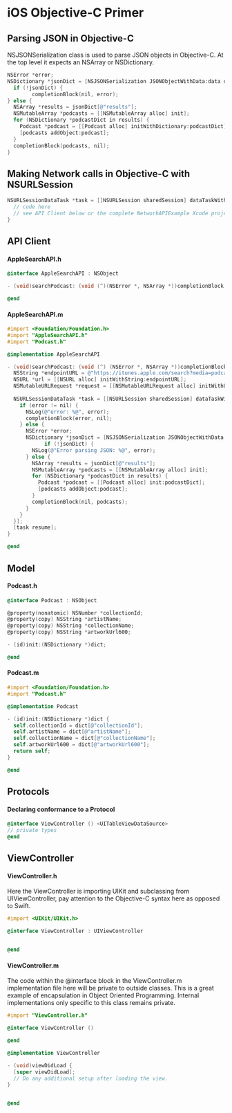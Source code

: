 # iOS Objective-C Primer

## Parsing JSON in Objective-C

NSJSONSerialization class is used to parse JSON objects in Objective-C. At the top level it expects an NSArray or NSDictionary. 

```objective-c
NSError *error;
NSDictionary *jsonDict = [NSJSONSerialization JSONObjectWithData:data options:NSJSONReadingAllowFragments error:&error];
  if (!jsonDict) {
        completionBlock(nil, error);
} else {
  NSArray *results = jsonDict[@"results"];
  NSMutableArray *podcasts = [[NSMutableArray alloc] init];
  for (NSDictionary *podcastDict in results) {
    Podcast *podcast = [[Podcast alloc] initWithDictionary:podcastDict];
    [podcasts addObject:podcast];
  }
  completionBlock(podcasts, nil);
}
```

## Making Network calls in Objective-C with NSURLSession 

```objective-c 
NSURLSessionDataTask *task = [[NSURLSession sharedSession] dataTaskWithRequest:request completionHandler:^(NSData * _Nullable data, NSURLResponse * _Nullable response, NSError * _Nullable error) {
  // code here
  // see API Client below or the complete NetworkAPIExample Xcode project for complete implementation
}
```

## API Client 

#### AppleSearchAPI.h 
```objective-c 
@interface AppleSearchAPI : NSObject

- (void)searchPodcast: (void (^)(NSError *, NSArray *))completionBlock;

@end
```

#### AppleSearchAPI.m
```objective-c 
#import <Foundation/Foundation.h>
#import "AppleSearchAPI.h"
#import "Podcast.h"

@implementation AppleSearchAPI

- (void)searchPodcast: (void (^) (NSError *, NSArray *))completionBlock {  
  NSString *endpointURL = @"https://itunes.apple.com/search?media=podcast&limit=200&term=swift";
  NSURL *url = [[NSURL alloc] initWithString:endpointURL];
  NSMutableURLRequest *request = [[NSMutableURLRequest alloc] initWithURL:url];
  
  NSURLSessionDataTask *task = [[NSURLSession sharedSession] dataTaskWithRequest:request completionHandler:^(NSData * _Nullable data, NSURLResponse * _Nullable response, NSError * _Nullable error) {
    if (error != nil) {
      NSLog(@"error: %@", error);
      completionBlock(error, nil);
    } else {
      NSError *error;
      NSDictionary *jsonDict = [NSJSONSerialization JSONObjectWithData:data options:NSJSONReadingAllowFragments error:&error];
            if (!jsonDict) {
        NSLog(@"Error parsing JSON: %@", error);
      } else {
        NSArray *results = jsonDict[@"results"];
        NSMutableArray *podcasts = [[NSMutableArray alloc] init];
        for (NSDictionary *podcastDict in results) {
          Podcast *podcast = [[Podcast alloc] init:podcastDict];
          [podcasts addObject:podcast];
        }
        completionBlock(nil, podcasts);
      }
    }
  }];
  [task resume];
}

@end
```

## Model

#### Podcast.h 

```objective-c 
@interface Podcast : NSObject

@property(nonatomic) NSNumber *collectionId;
@property(copy) NSString *artistName;
@property(copy) NSString *collectionName;
@property(copy) NSString *artworkUrl600; 

- (id)init:(NSDictionary *)dict; 

@end
```

#### Podcast.m 

```objective-c 
#import <Foundation/Foundation.h>
#import "Podcast.h"

@implementation Podcast

- (id)init:(NSDictionary *)dict {
  self.collectionId = dict[@"collectionId"];
  self.artistName = dict[@"artistName"];
  self.collectionName = dict[@"collectionName"];
  self.artworkUrl600 = dict[@"artworkUrl600"];
  return self;
}

@end
```

## Protocols 

#### Declaring conformance to a Protocol 
```objective-c 
@interface ViewController () <UITableViewDataSource>
// private types
@end 
```

## ViewController

#### ViewController.h

Here the ViewController is importing UIKit and subclassing from UIViewController, pay attention to the Objective-C syntax here as opposed to Swift. 

```objective-c
#import <UIKit/UIKit.h>

@interface ViewController : UIViewController


@end
```

#### ViewController.m

The code within the @interface block in the ViewController.m implementation file here will be private to outside classes. This is a great example of encapsulation in Object Oriented Programming. Internal implementations only specific to this class remains private. 

```objective-c 
#import "ViewController.h"

@interface ViewController ()

@end

@implementation ViewController

- (void)viewDidLoad {
  [super viewDidLoad];
  // Do any additional setup after loading the view.
}


@end
```
